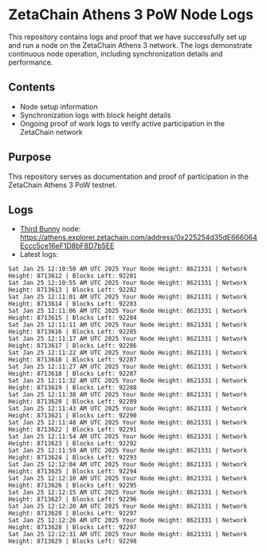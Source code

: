 # ZetaChain Athens 3 PoW Node Logs
This repository contains logs and proof that we have successfully set up and run a node on the ZetaChain Athens 3 network. The logs demonstrate continuous node operation, including synchronization details and performance.

## Contents
- Node setup information
- Synchronization logs with block height details
- Ongoing proof of work logs to verify active participation in the ZetaChain network

## Purpose
This repository serves as documentation and proof of participation in the ZetaChain Athens 3 PoW testnet.

## Logs

- [Third Bunny](https://thirdbunny.xyz/) node: https://athens.explorer.zetachain.com/address/0x225254d35dE666064Eccc5ce16eF1D8bF8D7b5EE
- Latest logs:
```
Sat Jan 25 12:10:50 AM UTC 2025 Your Node Height: 8621331 | Network Height: 8713612 | Blocks Left: 92281
Sat Jan 25 12:10:55 AM UTC 2025 Your Node Height: 8621331 | Network Height: 8713613 | Blocks Left: 92282
Sat Jan 25 12:11:01 AM UTC 2025 Your Node Height: 8621331 | Network Height: 8713614 | Blocks Left: 92283
Sat Jan 25 12:11:06 AM UTC 2025 Your Node Height: 8621331 | Network Height: 8713615 | Blocks Left: 92284
Sat Jan 25 12:11:11 AM UTC 2025 Your Node Height: 8621331 | Network Height: 8713616 | Blocks Left: 92285
Sat Jan 25 12:11:17 AM UTC 2025 Your Node Height: 8621331 | Network Height: 8713617 | Blocks Left: 92286
Sat Jan 25 12:11:22 AM UTC 2025 Your Node Height: 8621331 | Network Height: 8713618 | Blocks Left: 92287
Sat Jan 25 12:11:27 AM UTC 2025 Your Node Height: 8621331 | Network Height: 8713618 | Blocks Left: 92287
Sat Jan 25 12:11:32 AM UTC 2025 Your Node Height: 8621331 | Network Height: 8713619 | Blocks Left: 92288
Sat Jan 25 12:11:38 AM UTC 2025 Your Node Height: 8621331 | Network Height: 8713620 | Blocks Left: 92289
Sat Jan 25 12:11:43 AM UTC 2025 Your Node Height: 8621331 | Network Height: 8713621 | Blocks Left: 92290
Sat Jan 25 12:11:48 AM UTC 2025 Your Node Height: 8621331 | Network Height: 8713622 | Blocks Left: 92291
Sat Jan 25 12:11:54 AM UTC 2025 Your Node Height: 8621331 | Network Height: 8713623 | Blocks Left: 92292
Sat Jan 25 12:11:59 AM UTC 2025 Your Node Height: 8621331 | Network Height: 8713624 | Blocks Left: 92293
Sat Jan 25 12:12:04 AM UTC 2025 Your Node Height: 8621331 | Network Height: 8713625 | Blocks Left: 92294
Sat Jan 25 12:12:10 AM UTC 2025 Your Node Height: 8621331 | Network Height: 8713626 | Blocks Left: 92295
Sat Jan 25 12:12:15 AM UTC 2025 Your Node Height: 8621331 | Network Height: 8713627 | Blocks Left: 92296
Sat Jan 25 12:12:20 AM UTC 2025 Your Node Height: 8621331 | Network Height: 8713628 | Blocks Left: 92297
Sat Jan 25 12:12:26 AM UTC 2025 Your Node Height: 8621331 | Network Height: 8713628 | Blocks Left: 92297
Sat Jan 25 12:12:31 AM UTC 2025 Your Node Height: 8621331 | Network Height: 8713629 | Blocks Left: 92298
```
